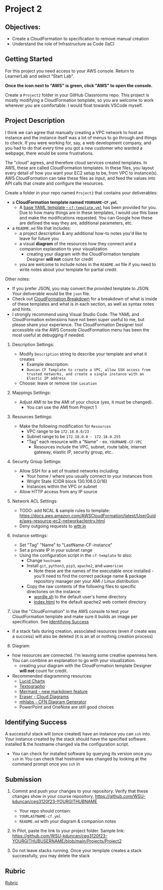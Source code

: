 # Project 2

## Objectives:

- Create a CloudFormation to specification to remove manual creation
- Understand the role of Infrastructure as Code (IaC)

## Getting Started

For this project you need access to your AWS console. Return to LearnerLab and select "Start Lab".

**Once the icon next to "AWS" is green, click "AWS" to open the console.**

Create a `Project2` folder in your GitHub Classrooms repo. This project is mostly modifying a CloudFormation template, so you are welcome to work wherever you are comfortable. I would float towards VSCode myself.
 
## Project Description

I think we can agree that manually creating a VPC network to host an instance and the instance itself was a lot of menus to go through and things to check. If you were working for, say, a web development company, and you had to do that every time you got a new customer who wanted a webpage, there would be some frustrations. 

The "cloud" agrees, and therefore cloud services created templates. In AWS, these are called CloudFormation templates. In these files, you layout every detail of how you want your EC2 setup to be, from VPC to instance(s). AWS CloudFormation can take these files as input, and feed the values into API calls that create and configure the resources.

Create a folder in your repo named `Project2` that contains your deliverables:
- a **CloudFormation template named `YOURNAME-CF.yml`**.
  - A [base YAML template - `cf-template.yml`](cf-template.yml) has been provided for you. Due to how many things are in these templates, I would use this base and make the modifications requested. You can Google how these are defined the way they are, additional parameters, etc.
- a `README.md` file that includes:
  - a project description & any additional how-to notes you'd like to leave for future you
  - a visual **diagram** of the resources how they connect and a companion explanation to your visualization
    - creating your diagram with the CloudFormation template Designer **will not** count for credit
  - you are welcome to include notes in the `README.md` file if you need to write notes about your template for partial credit.

Other notes: 
- If you prefer JSON, you may convert the provided template to JSON. Your deliverable would be the `json` file.
- Check out [CloudFormation Breakdown](../../CourseNotes/AWS-CF-Breakdown.md) for a breakdown of what is inside of these templates and what is in each section, as well as syntax notes and hints.
- I strongly recommend using Visual Studio Code. The YAML and CloudFormation extensions have not been super useful to me, but please share your experience. The CloudFormation Designer tool accessible via the AWS Console CloudFormation menu has been the most useful at debugging if needed.

1. Description Settings:

   - Modify `Description` string to describe your template and what it creates
     - Example description:
     - `Duncan CF Template to create a VPC, allow SSH access from trusted networks, and create a single instance with an Elastic IP address`
   - Choose: leave or remove `SSH Location`

2. Mappings Settings:

   - Adjust AMI to be the AMI of your choice (yes, it must be changed).
     - You can use the AMI from Project 1

3. Resources Settings:

   - Make the following modification for `Resources`
     - VPC range to be `172.18.0.0/23`
     - Subnet range to be `172.18.0.0 - 172.18.0.255`
     - "Tag" each resource with a "Name" - ex. `YOURNAME-CF-VPC`
       - Resources include the VPC, subnet, route table, internet gateway, elastic IP, security group, etc..

4. Security Group Settings:

   - Allow SSH for a set of trusted networks including:
     - Your home / where you usually connect to your instances from
     - Wright State (CIDR block 130.108.0.0/16)
     - Instances within the VPC or subnet
   - Allow HTTP access from any IP source

5. Network ACL Settings:
    - TODO: add NCAL & sample rules to template: https://docs.aws.amazon.com/AWSCloudFormation/latest/UserGuide/aws-resource-ec2-networkaclentry.html
    - Deny outgoing requests to [wttr.in](https://wttr.in/)

7. Instance settings:

   - Set "Tag" "Name" to "LastName-CF-instance"
   - Set a private IP in your subnet range
   - Using the configuration script in the `cf-template` to also:
     - Change `hostname`
     - Install `git`, `python3`, `pip3`, `apache2`, and `wamerican`
       - Note these are the names of the executable once installed - you'll need to find the correct package name & package repository manager per your AMI / Linux distribution
     - Copy the raw contents of the following files to specific directories on the instance:
       - [wordle.sh](https://raw.githubusercontent.com/pattonsgirl/CEG3120/refs/heads/main/Projects/Project2/wordle.sh) to the default user's home directory
       - [index.html](https://raw.githubusercontent.com/pattonsgirl/CEG3120/refs/heads/main/Projects/Project2/index.html) to the default apache2 web content directory

8. Use the "CloudFormation" in the AWS console to test your CloudFormation template and make sure it builds an image per specification.  See [Identifying Success](#identifying-success)
  - If a stack fails during creation, associated resources (even if create was a success) will also be deleted (it is an all or nothing creation process)

8. Diagram:
 - how resources are connected.  I'm leaving some creative openness here.  You can combine an explanation to go with your visualization.
     - creating your diagram with the CloudFormation template Designer **will not** count for credit.  
 - Recommended diagramming resources: 
   - [Lucid Charts](https://www.lucidchart.com/pages/)
   - [Textographo](https://textografo.com/)
   - [Mermaid - new markdown feature](https://github.blog/2022-02-14-include-diagrams-markdown-files-mermaid/)
   - [Eraser - Cloud Diagrams](https://docs.tryeraser.com/docs/cloud-diagrams)
   - [mhlabs - CFN Diagram Generator](https://github.com/mhlabs/cfn-diagram)
   - PowerPoint and OneNote are still good choices

## Identifying Success

A successful stack will (once created) have an instance you can `ssh` into. Your instance created by the stack should have the specified software installed & the hostname changed via the configuration script.

- You can check for installed software by querying its version once you `ssh` in
  You can check that hostname was changed by looking at the command prompt once you `ssh` in

## Submission

1. Commit and push your changes to your repository. Verify that these changes show in your course repository, https://github.com/WSU-kduncan/ceg3120f23-YOURGITHUBNAME

   - Your repo should contain:
   - `YOURLASTNAME-cf.yml`
   - `README.md` with your diagram & companion notes

2. In Pilot, paste the link to your project folder. Sample link: https://github.com/WSU-kduncan/ceg3120f23-YOURGITHUBUSERNAME/blob/main/Projects/Project2

3. Do not leave stacks running. Once your template creates a stack successfully, you may delete the stack

## Rubric

[Rubric](Rubric.md)
